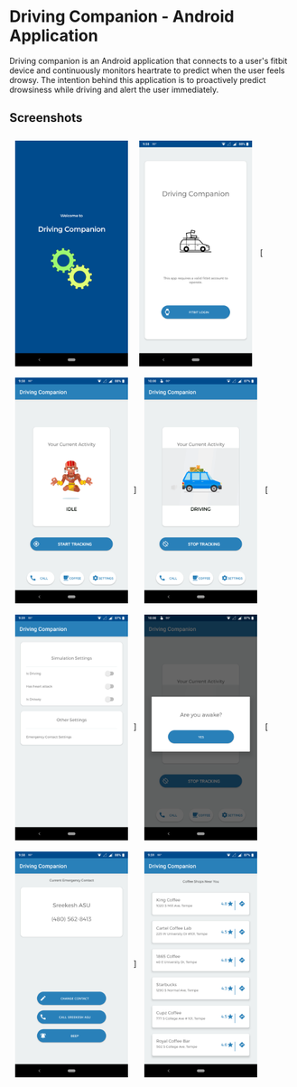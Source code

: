 # Driving Companion - Android Application

Driving companion is an Android application that connects to a user's fitbit device and continuously monitors heartrate to predict when the user feels drowsy. The intention behind this application is to proactively predict drowsiness while driving and alert the user immediately.

## Screenshots
[<img src="/images/splash_screen.png" align="left"
width="200" hspace="10" vspace="10">](/images/splash_screen.png)
[<img src="/images/login_screen.png" align="center"
width="200" hspace="10" vspace="10">](/images/login_screen.png)
[<br>]
[<img src="/images/home_idle.png" align="left"
width="200" hspace="10" vspace="10">](/images/home_idle.png)
[<img src="/images/home_driving.png" align="center"
width="200" hspace="10" vspace="10">](/images/home_driving.png)
[<br>]
[<img src="/images/settings_screen.png" align="left"
width="200" hspace="10" vspace="10">](/images/settings_screen.png)
[<img src="/images/alarm_screen.png" align="center"
width="200" hspace="10" vspace="10">](/images/alarm_screen.png)
[<br>]
[<img src="/images/contact_screen.png" align="left"
width="200" hspace="10" vspace="10">](/images/contact_screen.png)
[<img src="/images/places_screen.png" align="center"
width="200" hspace="10" vspace="10">](/images/places_screen.png)

